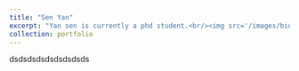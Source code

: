 ```yaml
---
title: "Sen Yan"
excerpt: "Yan sen is currently a phd student.<br/><img src='/images/bio-photo.jpg'>"
collection: portfolio
---
```

dsdsdsdsdsdsdsdsds
